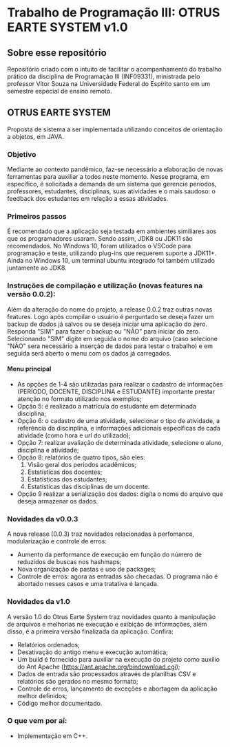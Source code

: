 
# Trabalho de Programação III: OTRUS EARTE SYSTEM v1.0


## Sobre esse repositório
Repositório criado com o intuito de facilitar o acompanhamento do trabalho prático da disciplina de Programação III (INF09331), ministrada pelo professor Vítor Souza na Universidade Federal do Espírito santo em um semestre especial de ensino remoto.

## OTRUS EARTE SYSTEM
Proposta de sistema a ser implementada utilizando conceitos de orientação a objetos, em JAVA. 

### Objetivo
Mediante ao contexto pandêmico, faz-se necessário a elaboração de novas ferramentas para auxiliar a todos neste momento. Nesse programa, em específico, é solicitada a demanda de um sistema que gerencie períodos, professores, estudantes, disciplinas, suas atividades e o mais saudoso: o feedback dos estudantes em relação a essas atividades. 

### Primeiros passos
É recomendado que a aplicação seja testada em ambientes similiares aos que os programadores usaram. Sendo assim, JDK8 ou JDK11 são recomendados. No Windows 10, foram utilizados o VSCode para programação e teste, utilizando plug-ins que requerem suporte a JDK11+. Ainda no Windows 10, um terminal ubuntu integrado foi também utilizado juntamente ao JDK8.

### Instruções de compilação e utilização (novas features na versão 0.0.2):
Além da alteração do nome do projeto, a release 0.0.2 traz outras novas features. Logo após compilar o usuário é perguntado se deseja fazer um backup de dados já salvos ou se deseja iniciar uma aplicação do zero. Responda "SIM" para fazer o backup ou "NÃO" para iniciar do zero. Selecionando "SIM" digite em seguida o nome do arquivo (caso selecione "NÃO" sera necessário a inserção de dados para testar o trabalho) e em seguida será aberto o menu com os dados já carregados.

#### Menu principal
- As opções de 1-4 são utilizadas para realizar o cadastro de informações (PERÍODO, DOCENTE, DISCIPLINA e ESTUDANTE) importante prestar atenção no formato utilizado nos exemplos; 
- Opção 5: é realizado a matrícula do estudante em determinada disciplina; 
- Opção 6: o cadastro de uma atividade, selecionar o tipo de atividade, a referência da discinplina, e informações adicionais específicas de cada atividade (como hora e url do utilizado);
- Opção 7: realizar avaliação de determinada atividade, selecione o aluno, disciplina e atividade;
- Opção 8: relatórios de quatro tipos, são eles: 
  1. Visão geral dos períodos acadêmicos;
  2. Estatísticas dos docentes;
  3. Estatísticas dos estudantes;
  4. Estatísticas das disciplinas de um docente.
- Opção 9 realizar a serialização dos dados: digita o nome do arquivo que deseja armazenar os dados.

### Novidades da v0.0.3
A nova release (0.0.3) traz novidades relacionadas à perfomance, modularização e controle de erros:
- Aumento da performance de execução em função do número de reduzidos de buscas nos hashmaps;
- Nova organização de pastas e uso de packages;
- Controle de erros: agora as entradas são checadas. O programa não é abortado nesses casos e uma tratativa é lançada.

### Novidades da v1.0
A versão 1.0 do Otrus Earte System traz novidades quanto à manipulação de arquivos e melhorias ne execução e exibição de informações, além disso, é a primeira versão finalizada da aplicação. Confira:
- Relatórios ordenados;
- Desativação do antigo menu e execução automática;
- Um build é fornecido para auxiliar na execução do projeto como auxílio do Ant Apache (https://ant.apache.org/bindownload.cgi);
- Dados de entrada são processados através de planilhas CSV e relatórios são gerados no mesmo formato;
- Controle de erros, lançamento de exceções e abortagem da aplicação melhor definidos;
- Código melhor documentado.

### O que vem por aí:
- Implementação em C++.
